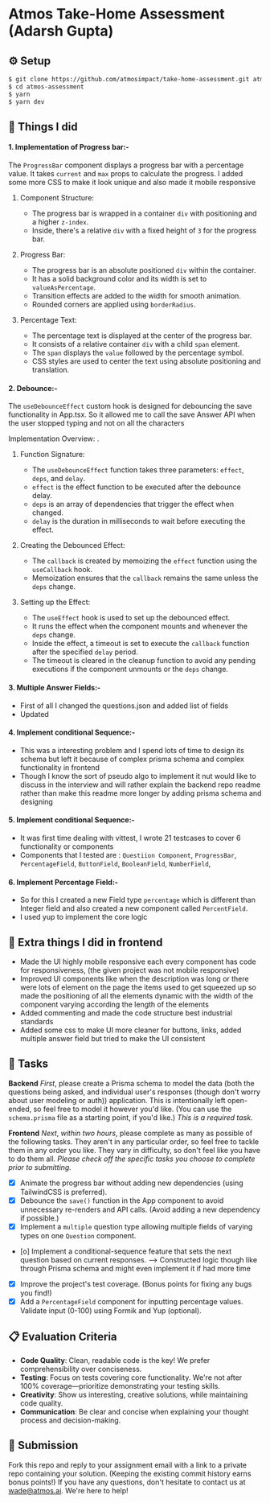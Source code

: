 # Atmos Take-Home Assessment (Adarsh Gupta)




## ⚙️ Setup

```bash
$ git clone https://github.com/atmosimpact/take-home-assessment.git atmos-assessment
$ cd atmos-assessment
$ yarn
$ yarn dev
```

## 🎁 Things I did 

#### 1. Implementation of Progress bar:-
The `ProgressBar` component displays a progress bar with a percentage value. It takes `current` and `max` props to calculate the progress. I added some more CSS to make it look unique and also made it mobile responsive


1. Component Structure:
   - The progress bar is wrapped in a container `div` with positioning and a higher `z-index`.
   - Inside, there's a relative `div` with a fixed height of `3` for the progress bar.

2. Progress Bar:
   - The progress bar is an absolute positioned `div` within the container.
   - It has a solid background color and its width is set to `valueAsPercentage`.
   - Transition effects are added to the width for smooth animation.
   - Rounded corners are applied using `borderRadius`.

3. Percentage Text:
   - The percentage text is displayed at the center of the progress bar.
   - It consists of a relative container `div` with a child `span` element.
   - The `span` displays the `value` followed by the percentage symbol.
   - CSS styles are used to center the text using absolute positioning and translation.


#### 2. Debounce:-

The `useDebounceEffect` custom hook is designed for debouncing the save functionality in App.tsx. So it allowed me to call the save Answer API when the user stopped typing and not on all the characters

Implementation Overview:
.

1. Function Signature:
   - The `useDebounceEffect` function takes three parameters: `effect`, `deps`, and `delay`.
   - `effect` is the effect function to be executed after the debounce delay.
   - `deps` is an array of dependencies that trigger the effect when changed.
   - `delay` is the duration in milliseconds to wait before executing the effect.

2. Creating the Debounced Effect:
   - The `callback` is created by memoizing the `effect` function using the `useCallback` hook.
   - Memoization ensures that the `callback` remains the same unless the `deps` change.

3. Setting up the Effect:
   - The `useEffect` hook is used to set up the debounced effect.
   - It runs the effect when the component mounts and whenever the `deps` change.
   - Inside the effect, a timeout is set to execute the `callback` function after the specified `delay` period.
   - The timeout is cleared in the cleanup function to avoid any pending executions if the component unmounts or the `deps` change.


#### 3. Multiple Answer Fields:-

- First of all I changed the questions.json and added list of fields
- Updated 

#### 4. Implement conditional Sequence:-

- This was a interesting problem and I spend lots of time to design its schema but left it because of complex prisma schema and complex functionality in frontend
- Though I know the sort of pseudo algo to implement it nut would like to discuss in the interview and will rather explain the backend repo readme rather than make this readme more longer by adding prisma schema and designing 

#### 5. Implement conditional Sequence:-

- It was first time dealing with vittest, I wrote 21 testcases to cover 6 functionality or components
- Components that I tested are : `Questiion Component`, `ProgressBar`, `PercentageField`, `ButtonField`, `BooleanField`, `NumberField`,  

#### 6. Implement Percentage Field:-
- So for this I created a new Field type `percentage` which is different than Integer field and also created a new component called `PercentField`.
- I used yup to implement the core logic


## 🎁 Extra things I did in frontend

- Made the UI highly mobile responsive each every component has code for responsiveness, (the given project was not mobile responsive)
- Improved UI components like when the description was long or there were lots of element on the page the items used to get squeezed up so made the positioning of all the elements dynamic with the width of the component varying according the length of the elements
- Added commenting and made the code structure best industrial standards
- Added some css to make UI more cleaner for buttons, links, added multiple answer field but tried to make the UI consistent


## 🎯 Tasks

**Backend** _First_, please create a Prisma schema to model the data (both the questions being asked, and individual user's responses (though don't worry about user modeling or auth)) application. This is intentionally left open-ended, so feel free to model it however you'd like. (You can use the `schema.prisma` file as a starting point, if you'd like.) _This is a required task._

**Frontend** _Next_, _within two hours_, please complete as many as possible of the following tasks. They aren't in any particular order, so feel free to tackle them in any order you like. They vary in difficulty, so don't feel like you have to do them all. _Please check off the specific tasks you choose to complete prior to submitting._

- [X] Animate the progress bar without adding new dependencies (using TailwindCSS is preferred).
- [X] Debounce the `save()` function in the App component to avoid unnecessary re-renders and API calls. (Avoid adding a new dependency if possible.)
- [X] Implement a `multiple` question type allowing multiple fields of varying types on one `Question` component.
- [o] Implement a conditional-sequence feature that sets the next question based on current responses. --> Constructed logic though like through Prisma schema and might even implement it if had more time
- [X] Improve the project's test coverage. (Bonus points for fixing any bugs you find!)
- [X] Add a `PercentageField` component for inputting percentage values. Validate input (0-100) using Formik and Yup (optional).

## 📋 Evaluation Criteria

- **Code Quality**: Clean, readable code is the key! We prefer comprehensibility over conciseness.
- **Testing**: Focus on tests covering core functionality. We're not after 100% coverage—prioritize demonstrating your testing skills.
- **Creativity**: Show us interesting, creative solutions, while maintaining code quality.
- **Communication**: Be clear and concise when explaining your thought process and decision-making.

## 🚀 Submission

Fork this repo and reply to your assignment email with a link to a private repo containing your solution. (Keeping the existing commit history earns bonus points!) If you have any questions, don't hesitate to contact us at [wade@atmos.ai](mailto:wade@atmos.ai). We're here to help!


